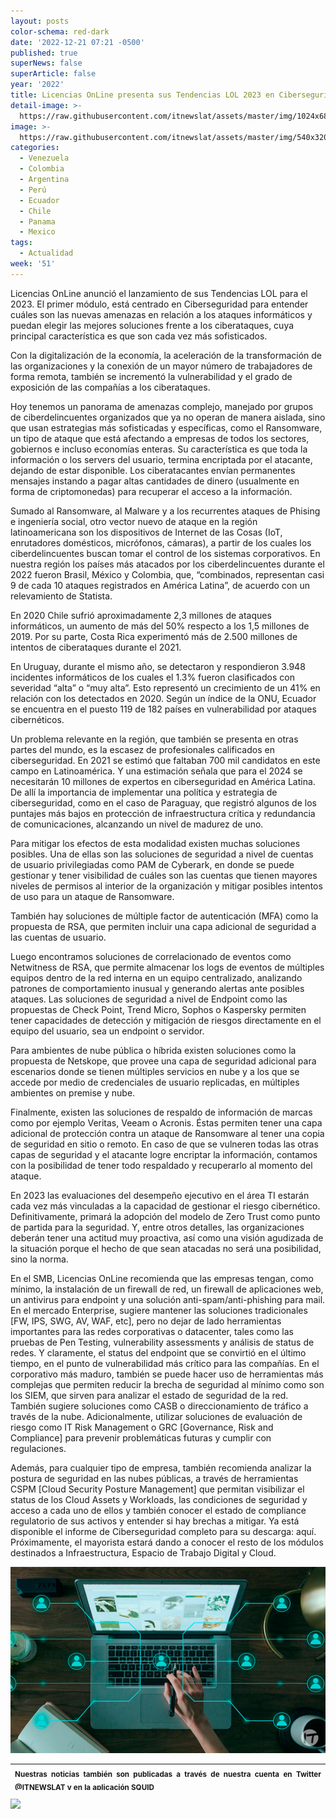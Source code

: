 ```yaml
---
layout: posts
color-schema: red-dark
date: '2022-12-21 07:21 -0500'
published: true
superNews: false
superArticle: false
year: '2022'
title: Licencias OnLine presenta sus Tendencias LOL 2023 en Ciberseguridad
detail-image: >-
  https://raw.githubusercontent.com/itnewslat/assets/master/img/1024x680/laptop-network-g.jpg
image: >-
  https://raw.githubusercontent.com/itnewslat/assets/master/img/540x320/laptop-network-p.jpg
categories:
  - Venezuela
  - Colombia
  - Argentina
  - Perú
  - Ecuador
  - Chile
  - Panama
  - Mexico
tags:
  - Actualidad
week: '51'
---
```

Licencias OnLine anunció el lanzamiento de sus Tendencias LOL para el 2023. El primer módulo, está centrado en Ciberseguridad para entender cuáles son las nuevas amenazas en relación a los ataques informáticos y puedan elegir las mejores soluciones frente a los ciberataques, cuya principal característica es que son cada vez más sofisticados.

Con la digitalización de la economía, la aceleración de la transformación de las organizaciones y la conexión de un mayor número de trabajadores de forma remota, también se incrementó la vulnerabilidad y el grado de exposición de las compañías a los ciberataques.

Hoy tenemos un panorama de amenazas complejo, manejado por grupos de ciberdelincuentes organizados que ya no operan de manera aislada, sino que usan estrategias más sofisticadas y específicas, como el Ransomware, un tipo de ataque que está afectando a empresas de todos los sectores, gobiernos e incluso economías enteras. Su característica es que toda la información o los servers del usuario, termina encriptada por el atacante, dejando de estar disponible. Los ciberatacantes envían permanentes mensajes instando a pagar altas cantidades de dinero (usualmente en forma de criptomonedas) para recuperar el acceso a la información.

Sumado al Ransomware, al Malware y a los recurrentes ataques de Phising e ingeniería social, otro vector nuevo de ataque en la región latinoamericana son los dispositivos de Internet de las Cosas (IoT, enrutadores domésticos, micrófonos, cámaras), a partir de los cuales los ciberdelincuentes buscan tomar el control de los sistemas corporativos.
En nuestra región los países más atacados por los ciberdelincuentes durante el 2022 fueron Brasil, México y Colombia, que, “combinados, representan casi 9 de cada 10 ataques registrados en América Latina”, de acuerdo con un relevamiento de Statista.

En 2020 Chile sufrió aproximadamente 2,3 millones de ataques informáticos, un aumento de más del 50% respecto a los 1,5 millones de 2019. Por su parte, Costa Rica experimentó más de 2.500 millones de intentos de ciberataques durante el 2021.

En Uruguay, durante el mismo año, se detectaron y respondieron 3.948 incidentes informáticos de los cuales el 1.3% fueron clasificados con severidad “alta” o “muy alta”. Esto representó un crecimiento de un 41% en relación con los detectados en 2020. Según un índice de la ONU, Ecuador se encuentra en el puesto 119 de 182 países en vulnerabilidad por ataques cibernéticos.

Un problema relevante en la región, que también se presenta en otras partes del mundo, es la escasez de profesionales calificados en ciberseguridad. En 2021 se estimó que faltaban 700 mil candidatos en este campo en Latinoamérica. Y una estimación señala que para el 2024 se necesitarán 10 millones de expertos en ciberseguridad en América Latina.
De allí la importancia de implementar una política y estrategia de ciberseguridad, como en el caso de Paraguay, que registró algunos de los puntajes más bajos en protección de infraestructura crítica y redundancia de comunicaciones, alcanzando un nivel de madurez de uno.

Para mitigar los efectos de esta modalidad existen muchas soluciones posibles. Una de ellas son las soluciones de seguridad a nivel de cuentas de usuario privilegiadas como PAM de Cyberark, en donde se puede gestionar y tener visibilidad de cuáles son las cuentas que tienen mayores niveles de permisos al interior de la organización y mitigar posibles intentos de uso para un ataque de Ransomware.

También hay soluciones de múltiple factor de autenticación (MFA) como la propuesta de RSA, que permiten incluir una capa adicional de seguridad a las cuentas de usuario.

Luego encontramos soluciones de correlacionado de eventos como Netwitness de RSA, que permite almacenar los logs de eventos de múltiples equipos dentro de la red interna en un equipo centralizado, analizando patrones de comportamiento inusual y generando alertas ante posibles ataques.
Las soluciones de seguridad a nivel de Endpoint como las propuestas de Check Point, Trend Micro, Sophos o Kaspersky permiten tener capacidades de detección y mitigación de riesgos directamente en el equipo del usuario, sea un endpoint o servidor.

Para ambientes de nube pública o híbrida existen soluciones como la propuesta de Netskope, que provee una capa de seguridad adicional para escenarios donde se tienen múltiples servicios en nube y a los que se accede por medio de credenciales de usuario replicadas, en múltiples ambientes on premise y nube.

Finalmente, existen las soluciones de respaldo de información de marcas como por ejemplo Veritas, Veeam o Acronis. Éstas permiten tener una capa adicional de protección contra un ataque de Ransomware al tener una copia de seguridad en sitio o remoto. En caso de que se vulneren todas las otras capas de seguridad y el atacante logre encriptar la información, contamos con la posibilidad de tener todo respaldado y recuperarlo al momento del ataque.

En 2023 las evaluaciones del desempeño ejecutivo en el área TI estarán cada vez más vinculadas a la capacidad de gestionar el riesgo cibernético. Definitivamente, primará la adopción del modelo de Zero Trust como punto de partida para la seguridad. Y, entre otros detalles, las organizaciones deberán tener una actitud muy proactiva, así como una visión agudizada de la situación porque el hecho de que sean atacadas no será una posibilidad, sino la norma.

En el SMB, Licencias OnLine recomienda que las empresas tengan, como mínimo, la instalación de un firewall de red, un firewall de aplicaciones web, un antivirus para endpoint y una solución anti-spam/anti-phishing para mail. En el mercado Enterprise, sugiere mantener las soluciones tradicionales [FW, IPS, SWG, AV, WAF, etc], pero no dejar de lado herramientas importantes para las redes corporativas o datacenter, tales como las pruebas de Pen Testing, vulnerability assessments y análisis de status de redes. Y claramente, el status del endpoint que se convirtió en el último tiempo, en el punto de vulnerabilidad más crítico para las compañías. En el corporativo más maduro, también se puede hacer uso de herramientas más complejas que permiten reducir la brecha de seguridad al mínimo como son los SIEM, que sirven para analizar el estado de seguridad de la red. También sugiere soluciones como CASB o direccionamiento de tráfico a través de la nube. Adicionalmente, utilizar soluciones de evaluación de riesgo como IT Risk Management o GRC [Governance, Risk and Compliance] para prevenir problemáticas futuras y cumplir con regulaciones.

Además, para cualquier tipo de empresa, también recomienda analizar la postura de seguridad en las nubes públicas, a través de herramientas CSPM [Cloud Security Posture Management] que permitan visibilizar el status de los Cloud Assets y Workloads, las condiciones de seguridad y acceso a cada uno de ellos y también conocer el estado de compliance regulatorio de sus activos y entender si hay brechas a mitigar.
Ya está disponible el informe de Ciberseguridad completo para su descarga: aquí. Próximamente, el mayorista estará dando a conocer el resto de los módulos destinados a Infraestructura, Espacio de Trabajo Digital y Cloud.

![](https://raw.githubusercontent.com/itnewslat/assets/master/img/540x320/laptop-network-p.jpg)

<table style="height: 42px;" width="569">
<tbody>
<tr>
<td style="text-align: justify;"><sub><strong>Nuestras noticias también son publicadas a través de nuestra cuenta en Twitter <a href="https://twitter.com/itnewslat?lang=es">@ITNEWSLAT</a> y en la aplicación <a href="https://squidapp.co/en/">SQUID</a></strong></sub></td>
</tr>
</tbody>
</table>

<img src="https://tracker.metricool.com/c3po.jpg?hash=56f88a41e39ab42c063cc51676587a04"/>